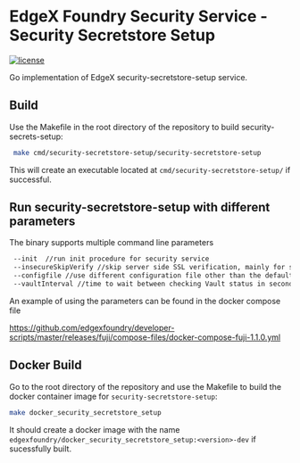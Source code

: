 # EdgeX Foundry Security Service - Security Secretstore Setup
[![license](https://img.shields.io/badge/license-Apache%20v2.0-blue.svg)](LICENSE)

Go implementation of EdgeX security-secretstore-setup service.

## Build

Use the Makefile in the root directory of the repository to build  security-secrets-setup:

```sh
 make cmd/security-secretstore-setup/security-secretstore-setup
```

This will create an executable located at `cmd/security-secretstore-setup/` if successful.

## Run security-secretstore-setup with different parameters

The binary supports multiple command line parameters 

```sh
 --init  //run init procedure for security service
 --insecureSkipVerify //skip server side SSL verification, mainly for self-signed cert
 --configfile //use different configuration file other than the default
 --vaultInterval //time to wait between checking Vault status in seconds
```

An example of using the parameters can be found in the docker compose file

https://github.com/edgexfoundry/developer-scripts/master/releases/fuji/compose-files/docker-compose-fuji-1.1.0.yml

## Docker Build

Go to the root directory of the repository and use the Makefile to build the docker container image for `security-secretstore-setup`:

```sh
make docker_security_secretstore_setup
```

It should create a docker image with the name `edgexfoundry/docker_security_secretstore_setup:<version>-dev` if sucessfully built.

